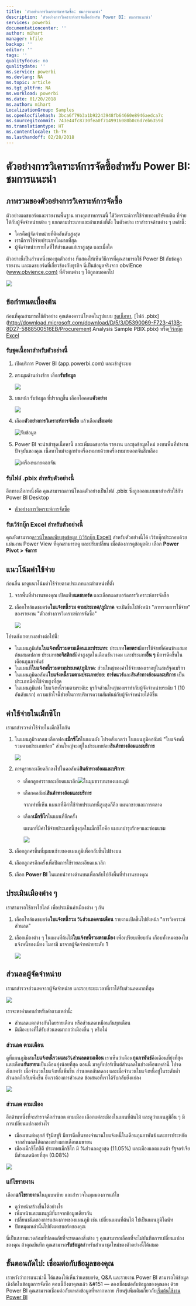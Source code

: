 ```yaml
---
title: 'ตัวอย่างการวิเคราะห์การจัดซื้อ: ชมการแนะนำ'
description: 'ตัวอย่างการวิเคราะห์การจัดซื้อสำหรับ Power BI: ชมการแนะนำ'
services: powerbi
documentationcenter: ''
author: mihart
manager: kfile
backup: ''
editor: ''
tags: ''
qualityfocus: no
qualitydate: ''
ms.service: powerbi
ms.devlang: NA
ms.topic: article
ms.tgt_pltfrm: NA
ms.workload: powerbi
ms.date: 01/20/2018
ms.author: mihart
LocalizationGroup: Samples
ms.openlocfilehash: 3bca6f79b3a1b92243948fb64660e8946aedca7c
ms.sourcegitcommit: 743e44fc8730fea0f7149916080b0c6d7eb6359d
ms.translationtype: HT
ms.contentlocale: th-TH
ms.lasthandoff: 02/28/2018
---
```

# <a name="procurement-analysis-sample-for-power-bi-take-a-tour"></a>ตัวอย่างการวิเคราะห์การจัดซื้อสำหรับ Power BI: ชมการแนะนำ

## <a name="overview-of-the-procurement-analysis-sample"></a>ภาพรวมของตัวอย่างการวิเคราะห์การจัดซื้อ
ตัวอย่างแดชบอร์ดและรายงานพื้นฐาน ทางอุตสาหกรรมนี้ ใช้วิเคราะห์การใช้จ่ายของบริษัทผลิต ที่จ่ายให้กับผู้จัดจำหน่ายต่าง ๆ แยกตามประเภทและตำแหน่งที่ตั้ง ในตัวอย่าง เราสำรวจด้านต่าง ๆ เหล่านี้:

* ใครคือผู้จัดจำหน่ายที่ติดอันดับสูงสุด
* เรามีการใช้จ่ายประเภทใดมากที่สุด
* ผู้จัดจำหน่ายรายใดที่ให้ส่วนลดแก่เราสูงสุด และเมื่อใด

ตัวอย่างนี้เป็นส่วนหนึ่งของชุดตัวอย่าง ที่แสดงให้เห็นวิธีการที่คุณสามารถใช้ Power BI กับข้อมูล รายงาน และแดชบอร์ดที่เกี่ยวข้องกับธุรกิจ นี่เป็นข้อมูลจริงจาก obviEnce ([www.obvience.com)](http://www.obvience.com/) ที่ตัวตนต่าง ๆ ได้ถูกลบออกไป

![](media/sample-procurement/procurement1.png)

## <a name="prerequisites"></a>ข้อกำหนดเบื้องต้น

 ก่อนที่คุณสามารถใช้ตัวอย่าง คุณต้องดาวน์โหลดในรูปแบบ [ชุดเนื้อหา](https://docs.microsoft.com/en-us/power-bi/sample-procurement#get-the-content-pack-for-this-sample), [ไฟล์ .pbix](http://download.microsoft.com/download/D/5/3/D5390069-F723-413B-8D27-5888500516EB/Procurement Analysis Sample PBIX.pbix) หรือ[เวิร์กบุ๊ก Excel](http://go.microsoft.com/fwlink/?LinkId=529784)

### <a name="get-the-content-pack-for-this-sample"></a>รับชุดเนื้อหาสำหรับตัวอย่างนี้

1. เปิดบริการ Power BI (app.powerbi.com) และเข้าสู่ระบบ
2. ตรงมุมด้านล่างซ้าย เลือก**รับข้อมูล**
   
    ![](media/sample-datasets/power-bi-get-data.png)
3. บนหน้า รับข้อมูล ที่ปรากฏขึ้น เลือกไอคอน**ตัวอย่าง**
   
   ![](media/sample-datasets/power-bi-samples-icon.png)
4. เลือก**ตัวอย่างการวิเคราะห์การจัดซื้อ** แล้วเลือก**เชื่อมต่อ**  
  
   ![รับข้อมูล](media/sample-procurement/procurement1a.png)
   
5. Power BI จะนำเข้าชุดเนื้อหานี้ และเพิ่มแดชบอร์ด รายงาน และชุดข้อมูลใหม่ ลงบนพื้นที่ทำงานปัจจุบันของคุณ เนื้อหาใหม่จะถูกทำเครื่องหมายด้วยเครื่องหมายดอกจันสีเหลือง 
   
   ![เครื่องหมายดอกจัน](media/sample-procurement/procurement1b.png)
  
### <a name="get-the-pbix-file-for-this-sample"></a>รับไฟล์ .pbix สำหรับตัวอย่างนี้

อีกทางเลือกหนึ่งคือ คุณสามารถดาวน์โหลดตัวอย่างเป็นไฟล์ .pbix ซึ่งถูกออกแบบมาสำหรับใช้กับ Power BI Desktop 

 * [ตัวอย่างการวิเคราะห์การจัดซื้อ](http://download.microsoft.com/download/D/5/3/D5390069-F723-413B-8D27-5888500516EB/Procurement%20Analysis%20Sample%20PBIX.pbix)

### <a name="get-the-excel-workbook-for-this-sample"></a>รับเวิร์กบุ๊ก Excel สำหรับตัวอย่างนี้
คุณยังสามารถ[ดาวน์โหลดเพียงชุดข้อมูล (เวิร์กบุ๊ก Excel)](http://go.microsoft.com/fwlink/?LinkId=529784) สำหรับตัวอย่างนี้ได้ เวิร์กบุ๊กประกอบด้วยแผ่นงาน Power View ที่คุณสามารถดู และปรับเปลี่ยน เมื่อต้องการดูข้อมูลดิบ เลือก **Power Pivot > จัดการ**


## <a name="spending-trends"></a>แนวโน้มค่าใช้จ่าย
ก่อนอื่น มาดูแนวโน้มค่าใช้จ่ายตามประเภทและตำแหน่งที่ตั้ง  

1. จากพื้นที่ทำงานของคุณ เปิดแท็บ**แดชบอร์ด** และเลือกแดชบอร์ดการวิเคราะห์การจัดซื้อ
2. เลือกไทล์แดชบอร์ด**ใบแจ้งหนี้รวม ตามประเทศ/ภูมิภาค** จะเปิดขึ้นไปยังหน้า "ภาพรวมการใช้จ่าย" ของรายงาน "ตัวอย่างการวิเคราะห์การจัดซื้อ"

    ![](media/sample-procurement/procurement2.png)

โปรดสังเกตบางอย่างต่อไปนี้:

* ในแผนภูมิเส้น**ใบแจ้งหนี้รวมตามเดือนและประเภท**: ประเภท**โดยตรง**มีการใช้จ่ายที่ค่อนข้างเสมอต้นเสมอปลาย ประเภท**ลอจิสติกส์**มีค่าสูงสุดในเดือนธันวาคม และประเภท**อื่น ๆ** มีการดีดขึ้นในเดือนกุมภาพันธ์
* ในแผนที่**ใบแจ้งหนี้รวมตามประเทศ/ภูมิภาค**: ส่วนใหญ่ของค่าใช้จ่ายของเราอยู่ในสหรัฐอเมริกา
* ในแผนภูมิคอลัมน์**ใบแจ้งหนี้รวมตามประเภทย่อย**: **ฮาร์ดแวร์**และ**สินค้าทางอ้อมและบริการ** เป็นประเภทมีค่าใช้จ่ายสูงที่สุด
* ในแผนภูมิแท่ง ใบแจ้งหนี้รวมตามระดับ: ธุรกิจส่วนใหญ่ของเราทำกับผู้จัดจำหน่ายระดับ 1 (10 อันดับแรก) ความเข้าใจนี้ช่วยในการบริหารความสัมพันธ์กับผู้จัดจำหน่ายได้ดีขึ้น

## <a name="spending-in-mexico"></a>ค่าใช้จ่ายในเม็กซิโก
เรามาสำรวจค่าใช้จ่ายในเม็กซิโกกัน

1. ในแผนภูมิวงกลม เลือกฟอง**เม็กซิโก**ในแผนผัง โปรดสังเกตว่า ในแผนภูมิคอลัมน์ "ใบแจ้งหนี้รวมตามประเภทย่อย" ส่วนใหญ่จะอยู่ในประเภทย่อย**สินค้าทางอ้อมและบริการ**

   ![](media/sample-procurement/pbi_procsample_spendmexico.png)
2. การดูรายละเอียดลึกลงไปในคอลัมน์**สินค้าทางอ้อมและบริการ**:

   * เลือกลูกศรรายละเอียดแนวลึก![](media/sample-procurement/pbi_drilldown_icon.png)ในมุมขวาบนของแผนภูมิ
   * เลือกคอลัมน์**สินค้าทางอ้อมและบริการ**

      จากเท่าที่เห็น แผนกที่มีค่าใช้จ่ายประเภทนี้สูงสุดก็คือ แผนกขายและการตลาด
   * เลือก**เม็กซิโก**ในแผนที่อีกครั้ง

      แผนกที่มีค่าใช้จ่ายประเภทนี้สูงสุดในเม็กซิโกคือ แผนกบำรุงรักษาและซ่อมแซม

      ![](media/sample-procurement/pbi_procsample_drill_mexico.png)
3. เลือกลูกศรขึ้นที่มุมบนซ้ายของแผนภูมิเพื่อกลับขึ้นไปข้างบน
4. เลือกลูกศรอีกครั้งเพื่อปิดการใช้รายละเอียดแนวลึก  
5. เลือก **Power BI** ในแถบนำทางด้านบนเพื่อกลับไปยังพื้นที่ทำงานของคุณ

## <a name="evaluate-different-cities"></a>ประเมินเมืองต่าง ๆ
เราสามารถใช้การไฮไลต์ เพื่อประเมินค่าเมืองต่าง ๆ กัน

1. เลือกไทล์แดชบอร์ด**ใบแจ้งหนี้รวม %ส่วนลดตามเดือน** รายงานเปิดขึ้นไปยังหน้า "การวิเคราะห์ส่วนลด"
2. เลือกเมืองต่าง ๆ ในแผนที่ต้นไม้**ใบแจ้งหนี้รวมตามเมือง** เพื่อเปรียบเทียบกัน เกือบทั้งหมดของใบแจ้งหนี้ของเมือง ไมอามี มาจากผู้จัดจำหน่ายระดับ 1

   ![](media/sample-procurement/pbi_procsample_miamitreemap2.png)

## <a name="vendor-discounts"></a>ส่วนลดผู้จัดจำหน่าย
เรามาสำรวจส่วนลดจากผู้จัดจำหน่าย และรอบระยะเวลาที่เราได้รับส่วนลดมากที่สุด

![](media/sample-procurement/procurement4.png)

เราจะหาคำตอบสำหรับคำถามเหล่านี้:

* ส่วนลดแตกต่างกันโดยรายเดือน หรือส่วนลดเหมือนกันทุกเดือน
* มีเมืองบางที่ได้รับส่วนลดมากกว่าเมืองอื่น ๆ หรือไม่

### <a name="discount-by-month"></a>ส่วนลด ตามเดือน
ดูที่แผนภูมิผสม**ใบแจ้งหนี้รวมและ%ส่วนลดตามเดือน** เราเห็นว่าเดือน**กุมภาพันธ์**คือเดือนที่ยุ่งที่สุด และเดือน**กันยายน**เป็นเดือนยุ่งน้อยที่สุด ตอนนี้ มาดูที่เปอร์เซ็นต์ส่วนลดในช่วงเดือนเหล่านี้
โปรดสังเกตว่า เมื่อจำนวนใบแจ้งหนี้เพิ่มขึ้น ส่วนลดกลับลดลง และเมื่อจำนวนใบแจ้งหนี้อยู่ในระดับต่ำ ส่วนลดก็กลับเพิ่มขึ้น ยิ่งเราต้องการส่วนลด ข้อเสนอที่เราได้รับกลับยิ่งแย่ลง

![](media/sample-procurement/procurement5.png)

### <a name="discount-by-city"></a>ส่วนลด ตามเมือง
อีกด้านหนึ่งที่จะสำรวจคือส่วนลด ตามเมือง เลือกแต่ละเมืองในแผนที่ต้นไม้ และดูว่าแผนภูมิอื่น ๆ มีการเปลี่ยนแปลงอย่างไร

* เมืองเซนต์หลุยส์ รัฐมิสซูรี มีการดีดขึ้นของจำนวนใบแจ้งหนี้ในเดือนกุมภาพันธ์ และการประหยัดจากส่วนลดได้ตกลงอย่างมากเดือนเมษายน
* เมืองเม็กซิโกซิตี ประเทศเม็กซิโก มี %ส่วนลดสูงสุด (11.05%) และเมืองแอตแลนต้า รัฐจอร์เจีย มีส่วนลดน้อยที่สุด (0.08%)

![](media/sample-procurement/procurement6.png)

### <a name="edit-the-report"></a>แก้ไขรายงาน
เลือก**แก้ไขรายงาน**ในมุมบนซ้าย และสำรวจในมุมมองการแก้ไข

* ดูว่าหน้าสร้างขึ้นได้อย่างไร
* เพิ่มหน้าและแผนภูมิที่มาจากข้อมูลเดียวกัน
* เปลี่ยนชนิดของการแสดงภาพของแผนภูมิ เช่น เปลี่ยนแผนที่ต้นไม้ ไปเป็นแผนภูมิโดนัท
* ปักหมุดเหล่านั้นไปยังแดชบอร์ดของคุณ

นี่เป็นสภาพแวดล้อมที่ปลอดภัยที่จะทดลองสิ่งต่าง ๆ﻿ คุณสามารถเลือกที่จะไม่บันทึกการเปลี่ยนแปลงของคุณ ถ้าคุณบันทึก คุณสามารถ**รับข้อมูล**สำหรับสำเนาชุดใหม่ของตัวอย่างนี้ได้เสมอ

## <a name="next-steps-connect-to-your-data"></a>ขั้นตอนถัดไป: เชื่อมต่อกับข้อมูลของคุณ
เราหวังว่าการแนะนำนี้ ได้แสดงให้เห็นว่าแดชบอร์ด, Q&A และรายงาน Power BI สามารถให้ข้อมูลเชิงลึกในข้อมูลการจัดซื้อ ตอนนี้ถึงตาคุณแล้ว &#151 — ลองเชื่อมต่อกับข้อมูลของคุณเอง ด้วย Power BI คุณสามารถเชื่อมต่อกับแหล่งข้อมูลที่หลากหลาย เรียนรู้เพิ่มเติมเกี่ยวกับ[เริ่มต้นใช้งาน Power BI](service-get-started.md)
